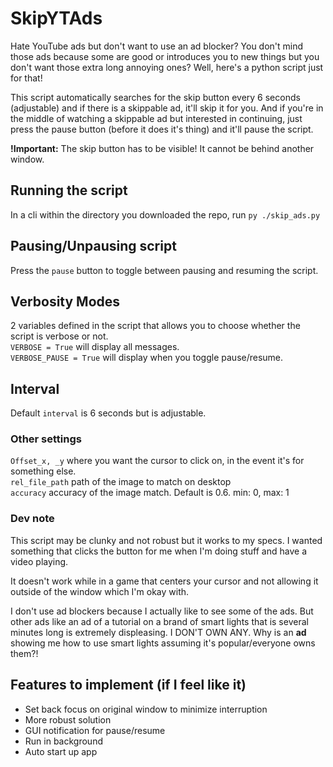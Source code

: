 # SkipYTAds

Hate YouTube ads but don't want to use an ad blocker? You don't mind those ads because some are good or introduces you to new things but you don't want those extra long annoying ones? Well, here's a python script just for that!

This script automatically searches for the skip button every 6 seconds (adjustable) and if there is a skippable ad, it'll skip it for you. And if you're in the middle of watching a skippable ad but interested in continuing, just press the pause button (before it does it's thing) and it'll pause the script.

**!Important:** The skip button has to be visible! It cannot be behind another window.


## Running the script
In a cli within the directory you downloaded the repo, run `py ./skip_ads.py`

## Pausing/Unpausing script
Press the `pause` button to toggle between pausing and resuming the script.

## Verbosity Modes
2 variables defined in the script that allows you to choose whether the script is verbose or not.  
`VERBOSE = True` will display all messages.  
`VERBOSE_PAUSE = True` will display when you toggle pause/resume.  

## Interval
Default `interval` is 6 seconds but is adjustable.

### Other settings
`Offset_x, _y` where you want the cursor to click on, in the event it's for something else.  
`rel_file_path` path of the image to match on desktop  
`accuracy` accuracy of the image match. Default is 0.6. min: 0, max: 1

### Dev note
This script may be clunky and not robust but it works to my specs. I wanted something that clicks the button for me when I'm doing stuff and have a video playing. 

It doesn't work while in a game that centers your cursor and not allowing it outside of the window which I'm okay with. 

I don't use ad blockers because I actually like to see some of the ads. But other ads like an ad of a tutorial on a brand of smart lights that is several minutes long is extremely displeasing. I DON'T OWN ANY. Why is an **ad** showing me how to use smart lights assuming it's popular/everyone owns them?!

## Features to implement (if I feel like it)
- Set back focus on original window to minimize interruption
- More robust solution
- GUI notification for pause/resume
- Run in background
- Auto start up app
